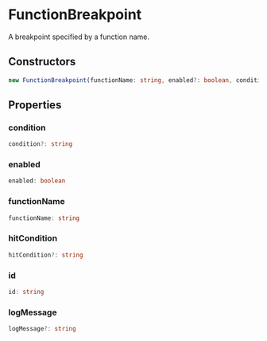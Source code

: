 # FunctionBreakpoint

A breakpoint specified by a function name.

## Constructors

```typescript
new FunctionBreakpoint(functionName: string, enabled?: boolean, condition?: string, hitCondition?: string, logMessage?: string): FunctionBreakpoint
```

## Properties

### condition

```typescript
condition?: string
```

### enabled

```typescript
enabled: boolean
```

### functionName

```typescript
functionName: string
```

### hitCondition

```typescript
hitCondition?: string
```

### id

```typescript
id: string
```

### logMessage

```typescript
logMessage?: string
```

